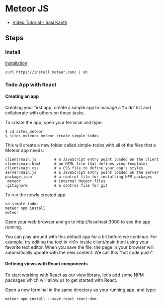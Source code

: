 # Meteor JS

* [Video Tutorial - Sasi Kanth](https://www.youtube.com/channel/UCuK5KMmdJgMiPI733DOKauw)

## Steps 

### Install

[Installation](https://www.meteor.com/install)

	curl https://install.meteor.com/ | sh 

### Todo App with React 

#### Creating an app

Creating your first app, create a simple app to manage a 'to do' list and collaborate with others on those tasks.

To create the app, open your terminal and type:

	$ cd sites_meteor
	$ sites_meteor> meteor create simple-todos

This will create a new folder called simple-todos with all of the files that a Meteor app needs:

	client/main.js        # a JavaScript entry point loaded on the client
	client/main.html      # an HTML file that defines view templates
	client/main.css       # a CSS file to define your app's styles
	server/main.js        # a JavaScript entry point loaded on the server
	package.json          # a control file for installing NPM packages
	.meteor               # internal Meteor files
	.gitignore            # a control file for git	

To run the newly created app:

	cd simple-todos
	meteor npm install
	meteor

Open your web browser and go to http://localhost:3000 to see the app running.

You can play around with this default app for a bit before we continue. For example, try editing the text in &lt;h1&gt; inside client/main.html using your favorite text editor. When you save the file, the page in your browser will automatically update with the new content. We call this "hot code push".

#### Defining views with React components

To start working with React as our view library, let's add some NPM packages which will allow us to get started with React.

Open a new terminal in the same directory as your running app, and type:

	meteor npm install --save react react-dom


